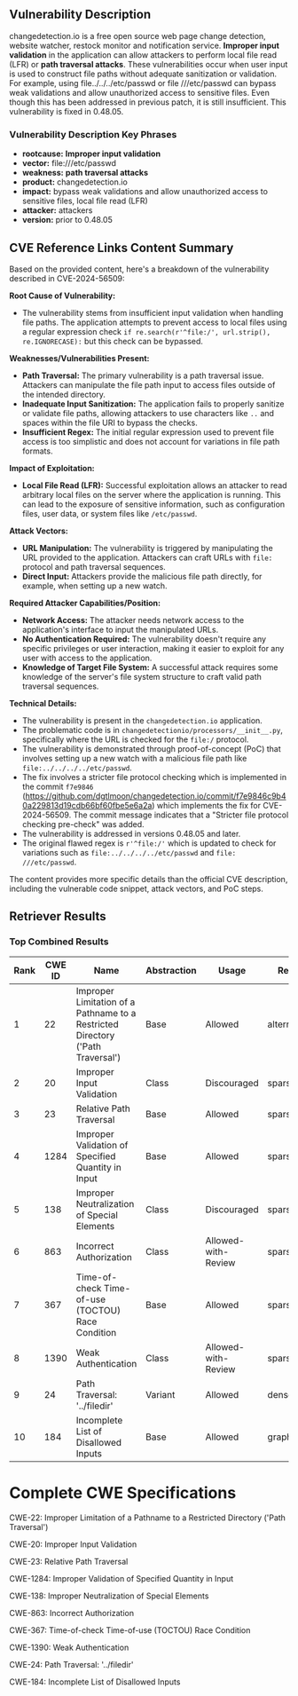 ## Vulnerability Description
changedetection.io is a free open source web page change detection, website watcher, restock monitor and notification service. **Improper input validation** in the application can allow attackers to perform local file read (LFR) or **path traversal attacks**. These vulnerabilities occur when user input is used to construct file paths without adequate sanitization or validation. For example, using file../../../etc/passwd or file ///etc/passwd can bypass weak validations and allow unauthorized access to sensitive files. Even though this has been addressed in previous patch, it is still insufficient. This vulnerability is fixed in 0.48.05.

### Vulnerability Description Key Phrases
- **rootcause:** **Improper input validation**
- **vector:** file:///etc/passwd
- **weakness:** **path traversal attacks**
- **product:** changedetection.io
- **impact:** bypass weak validations and allow unauthorized access to sensitive files, local file read (LFR)
- **attacker:** attackers
- **version:** prior to 0.48.05

## CVE Reference Links Content Summary
Based on the provided content, here's a breakdown of the vulnerability described in CVE-2024-56509:

**Root Cause of Vulnerability:**

*   The vulnerability stems from insufficient input validation when handling file paths. The application attempts to prevent access to local files using a regular expression check `if re.search(r'^file:/', url.strip(), re.IGNORECASE):` but this check can be bypassed.

**Weaknesses/Vulnerabilities Present:**

*   **Path Traversal:** The primary vulnerability is a path traversal issue. Attackers can manipulate the file path input to access files outside of the intended directory.
*   **Inadequate Input Sanitization:** The application fails to properly sanitize or validate file paths, allowing attackers to use characters like `..` and spaces within the file URI to bypass the checks.
*   **Insufficient Regex:** The initial regular expression used to prevent file access is too simplistic and does not account for variations in file path formats.

**Impact of Exploitation:**

*   **Local File Read (LFR):** Successful exploitation allows an attacker to read arbitrary local files on the server where the application is running. This can lead to the exposure of sensitive information, such as configuration files, user data, or system files like `/etc/passwd`.

**Attack Vectors:**

*   **URL Manipulation:** The vulnerability is triggered by manipulating the URL provided to the application. Attackers can craft URLs with `file:` protocol and path traversal sequences.
*   **Direct Input:** Attackers provide the malicious file path directly, for example, when setting up a new watch.

**Required Attacker Capabilities/Position:**

*   **Network Access:** The attacker needs network access to the application's interface to input the manipulated URLs.
*   **No Authentication Required:** The vulnerability doesn't require any specific privileges or user interaction, making it easier to exploit for any user with access to the application.
*   **Knowledge of Target File System:** A successful attack requires some knowledge of the server's file system structure to craft valid path traversal sequences.

**Technical Details:**

*   The vulnerability is present in the `changedetection.io` application.
*   The problematic code is in `changedetectionio/processors/__init__.py`, specifically where the URL is checked for the `file:/` protocol.
*   The vulnerability is demonstrated through proof-of-concept (PoC) that involves setting up a new watch with a malicious file path like `file:../../../../etc/passwd`.
*   The fix involves a stricter file protocol checking which is implemented in the commit `f7e9846` (https://github.com/dgtlmoon/changedetection.io/commit/f7e9846c9b40a229813d19cdb66bf60fbe5e6a2a) which implements the fix for CVE-2024-56509. The commit message indicates that a "Stricter file protocol checking pre-check" was added.
*   The vulnerability is addressed in versions 0.48.05 and later.
*   The original flawed regex is `r'^file:/'` which is updated to check for variations such as `file:../../../../etc/passwd` and `file: ///etc/passwd`.

The content provides more specific details than the official CVE description, including the vulnerable code snippet, attack vectors, and PoC steps.

## Retriever Results

### Top Combined Results

| Rank | CWE ID | Name | Abstraction | Usage  | Retrievers | Individual Scores |
|------|--------|------|-------------|-------|------------|-------------------|
| 1 | 22 | Improper Limitation of a Pathname to a Restricted Directory ('Path Traversal') | Base | Allowed | alternate_terms | 0.800 |
| 2 | 20 | Improper Input Validation | Class | Discouraged | sparse | 0.457 |
| 3 | 23 | Relative Path Traversal | Base | Allowed | sparse | 0.435 |
| 4 | 1284 | Improper Validation of Specified Quantity in Input | Base | Allowed | sparse | 0.431 |
| 5 | 138 | Improper Neutralization of Special Elements | Class | Discouraged | sparse | 0.430 |
| 6 | 863 | Incorrect Authorization | Class | Allowed-with-Review | sparse | 0.423 |
| 7 | 367 | Time-of-check Time-of-use (TOCTOU) Race Condition | Base | Allowed | sparse | 0.422 |
| 8 | 1390 | Weak Authentication | Class | Allowed-with-Review | sparse | 0.417 |
| 9 | 24 | Path Traversal: '../filedir' | Variant | Allowed | dense | 0.579 |
| 10 | 184 | Incomplete List of Disallowed Inputs | Base | Allowed | graph | 0.002 |



# Complete CWE Specifications

CWE-22: Improper Limitation of a Pathname to a Restricted Directory ('Path Traversal')

CWE-20: Improper Input Validation

CWE-23: Relative Path Traversal

CWE-1284: Improper Validation of Specified Quantity in Input

CWE-138: Improper Neutralization of Special Elements

CWE-863: Incorrect Authorization

CWE-367: Time-of-check Time-of-use (TOCTOU) Race Condition

CWE-1390: Weak Authentication

CWE-24: Path Traversal: '../filedir'

CWE-184: Incomplete List of Disallowed Inputs